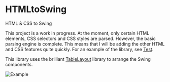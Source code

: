 # HTMLtoSwing
HTML &amp; CSS to Swing

This project is a work in progress. At the moment, only certain HTML elements, CSS selectors and CSS styles are parsed.
However, the basic parsing engine is complete. This means that I will be adding the other HTML and CSS features quite quickly.
For an example of the library, see [Test](https://github.com/MaxSW/HTMLtoSwing/blob/master/src/com/xwarner/html/Test.java).

This library uses the brilliant [TableLayout](https://github.com/EsotericSoftware/tablelayout/) library to arrange the Swing components.

![Example](https://image.ibb.co/frpqKa/HTMLto_Swing.png)
